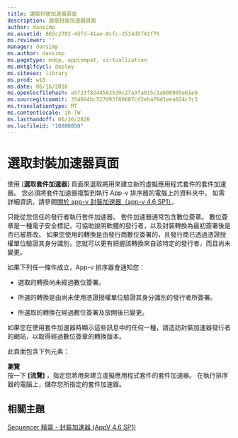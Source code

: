 ```yaml
---
title: 選取封裝加速器頁面
description: 選取封裝加速器頁面
author: dansimp
ms.assetid: 865c2702-4dfd-41ae-8cfc-3514d5f41f76
ms.reviewer: ''
manager: dansimp
ms.author: dansimp
ms.pagetype: mdop, appcompat, virtualization
ms.mktglfcycl: deploy
ms.sitesec: library
ms.prod: w10
ms.date: 06/16/2016
ms.openlocfilehash: a5723f8244563539c27a3fa915c1a680905e61e9
ms.sourcegitcommit: 354664bc527d93f80687cd2eba70d1eea024c7c3
ms.translationtype: MT
ms.contentlocale: zh-TW
ms.lasthandoff: 06/26/2020
ms.locfileid: "10800850"
---
```

# 選取封裝加速器頁面


使用 [**選取套件加速器**] 頁面來選取將用來建立新的虛擬應用程式套件的套件加速器。 您必須將套件加速器複製到執行 App-v 排序器的電腦上的資料夾中。 如需詳細資訊，請參閱[關於 app-v 封裝加速器（app-v 4.6 SP1）](about-app-v-package-accelerators--app-v-46-sp1-.md)。

只能從您信任的發行者執行套件加速器。 套件加速器通常包含數位簽章。 數位簽章是一種電子安全標記，可協助說明軟體的發行者，以及封裝轉換為最初簽署後是否已被篡改。 如果您使用的轉換是由發行商數位簽署的，且發行商已透過憑證授權單位驗證其身分識別，您就可以更有把握該轉換來自該特定的發行者，而且尚未變更。

如果下列任一條件成立，App-v 排序器會通知您：

-   選取的轉換尚未經過數位簽署。

-   所選的轉換是由尚未使用憑證授權單位驗證其身分識別的發行者所簽署。

-   所選取的轉換在經過數位簽署及放開後已變更。

如果您在使用套件加速器時顯示這些訊息中的任何一種，請造訪封裝加速器發行者的網站，以取得經過數位簽章的轉換版本。

此頁面包含下列元素：

<a href="" id="browse"></a>**瀏覽**  
按一下 **[流覽]** ，指定您將用來建立虛擬應用程式套件的套件加速器。 在執行排序器的電腦上，儲存您所指定的套件加速器。

## 相關主題


[Sequencer 精靈 - 封裝加速器 (AppV 4.6 SP1)](sequencer-wizard---package-accelerator--appv-46-sp1-.md)

 

 





